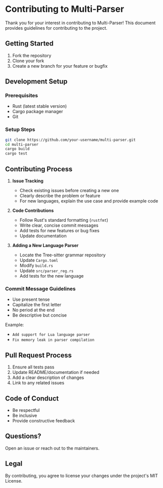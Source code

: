 # Contributing to Multi-Parser

Thank you for your interest in contributing to Multi-Parser! This document provides guidelines for contributing to the project.

## Getting Started

1. Fork the repository
2. Clone your fork
3. Create a new branch for your feature or bugfix

## Development Setup

### Prerequisites
- Rust (latest stable version)
- Cargo package manager
- Git

### Setup Steps
```bash
git clone https://github.com/your-username/multi-parser.git
cd multi-parser
cargo build
cargo test
```

## Contributing Process

1. **Issue Tracking**
   - Check existing issues before creating a new one
   - Clearly describe the problem or feature
   - For new languages, explain the use case and provide example code

2. **Code Contributions**
   - Follow Rust's standard formatting (`rustfmt`)
   - Write clear, concise commit messages
   - Add tests for new features or bug fixes
   - Update documentation

3. **Adding a New Language Parser**
   - Locate the Tree-sitter grammar repository
   - Update `Cargo.toml`
   - Modify `build.rs`
   - Update `src/parser_reg.rs`
   - Add tests for the new language

### Commit Message Guidelines
- Use present tense
- Capitalize the first letter
- No period at the end
- Be descriptive but concise

Example: 
- `Add support for Lua language parser`
- `Fix memory leak in parser compilation`

## Pull Request Process
1. Ensure all tests pass
2. Update README/documentation if needed
3. Add a clear description of changes
4. Link to any related issues

## Code of Conduct
- Be respectful
- Be inclusive
- Provide constructive feedback

## Questions?
Open an issue or reach out to the maintainers.

## Legal
By contributing, you agree to license your changes under the project's MIT License.
